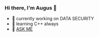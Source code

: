 ### Hi there, I'm Augus 👋


<!--
### REACH ME
<ul>
  <li><img height="20" src="./src/01_qq_logo-1-300x144.png" alt="QQ"/> <img height="20" src="./src/loading.gif" alt="loading..."/></li>
  <li><img height="20" src="./src/icon64_wx_logo.png" alt="WeChat"/> <img height="20" src="./src/loading.gif" alt="loading..."/></li>
  <li> <img height="20" src="src/genshinImpact/feng.png"/><img height="20" src="src/genshinImpact/yan.png"/><img height="20" src="src/genshinImpact/lei.png"/><img height="20" src="src/genshinImpact/cao.png"/><img height="20" src="src/genshinImpact/shui.png"/><img height="20" src="src/genshinImpact/huo.png"/><img height="20" src="src/genshinImpact/bing.png"/><img height="20" src="./src/loading.gif" alt="loading..."/></li>
</ul>
-->


- 🔭 currently working on DATA SECURITY
- 🌱 learning C++ always
- 💬 <a href="https://github.com/DrAugus/DrAugus/issues" title="anything that you want to know">ASK ME</a>

<!--[![Top langs](https://github-readme-stats.vercel.app/api/top-langs/?username=DrAugus&langs_count=10&layout=compact)](https://github.com/draugus)-->
<!--&exclude_repo=DrAugus.github.io,DrAugus&theme=nord-->

<!--
<p><img src="https://github-readme-stats.vercel.app/api?username=draugus&amp;show_icons=true" alt="GitHub Stats"></p>
-->

<!--
[![DrAugus's wakatime stats](https://github-readme-stats.vercel.app/api/wakatime?username=DrAugus&layout=compact)](https://github.com/DrAugus)
-->

